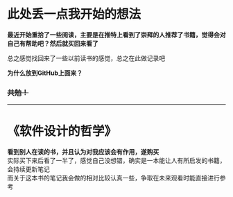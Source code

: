 # 此处丢一点我开始的想法  

**最近开始重拾了一些阅读，主要是在推特上看到了崇拜的人推荐了书籍，觉得会对自己有帮助吧？然后就买回来看了**

总之感觉找回来了一些以前读书的感觉，总之在此做记录吧  

**为什么放到GitHub上面来？**

### ~~共勉！~~

---

# 《软件设计的哲学》
**看到别人在读的书，并且认为对我应该会有作用，遂购买**  
实际买下来后看了一半了，感觉自己没想错，确实是一本能让人有所启发的书籍，会持续更新笔记  
而关于这本书的笔记我会做的相对比较认真一些，争取在未来观看时能直接进行参考  
